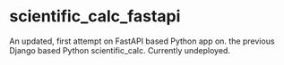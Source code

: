 # scientific_calc_fastapi
An updated, first attempt on FastAPI based Python app on. the previous Django based Python scientific_calc. Currently undeployed.

